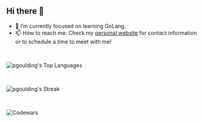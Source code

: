 ## Hi there 👋

- 🌱 I’m currently focused on learning GoLang.
- 📫 How to reach me: Check my [personal website](https://www.pgoulding.dev/) for contact information or to schedule a time to meet with me!
<br>

![pgoulding's Top Languages](https://github-readme-stats.vercel.app/api/top-langs/?username=pgoulding&theme=prussian&show_icons=true&hide_border=true&layout=compact)

<br>

![pgoulding's Streak](https://github-readme-streak-stats.herokuapp.com/?user=pgoulding&theme=prussian&hide_border=true)

<br>

![Codewars](https://github.r2v.ch/codewars?user=pgoulding&name=true&top_languages=true&stroke=%23b362ff&theme=blue_dark)
<!--
**pgoulding/pgoulding** is a ✨ _special_ ✨ repository because its `README.md` (this file) appears on your GitHub profile.

Here are some ideas to get you started:

- 🔭 I’m currently working on ...
- 🌱 I’m currently learning ...
- 👯 I’m looking to collaborate on ...
- 🤔 I’m looking for help with ...
- 💬 Ask me about ...
- 📫 How to reach me: ...
- 😄 Pronouns: ...
- ⚡ Fun fact: ...
-->
